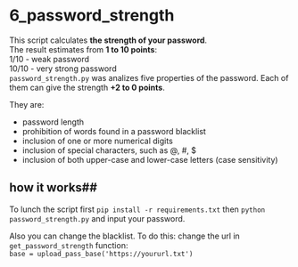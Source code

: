 # 6_password_strength 
  This script calculates **the strength of your password**.   
  The result estimates from __1 to 10 points__:  
1/10 - weak password  
10/10 - very strong password  
`password_strength.py` was analizes  five properties of the password. Each of them can give the strength __+2 to 0 points__.

They are: 

* password length
* prohibition of words found in a password blacklist
* inclusion of one or more numerical digits
* inclusion of special characters, such as @, #, $
* inclusion of both upper-case and lower-case letters (case sensitivity)

## how it works##  
To lunch the script first `pip install -r requirements.txt` then `python password_strength.py` and input your password.  

Also you can change the blacklist.  To do this: 
  change the url in `get_password_strength` function:  
  `base = upload_pass_base('https://yoururl.txt')`
   
